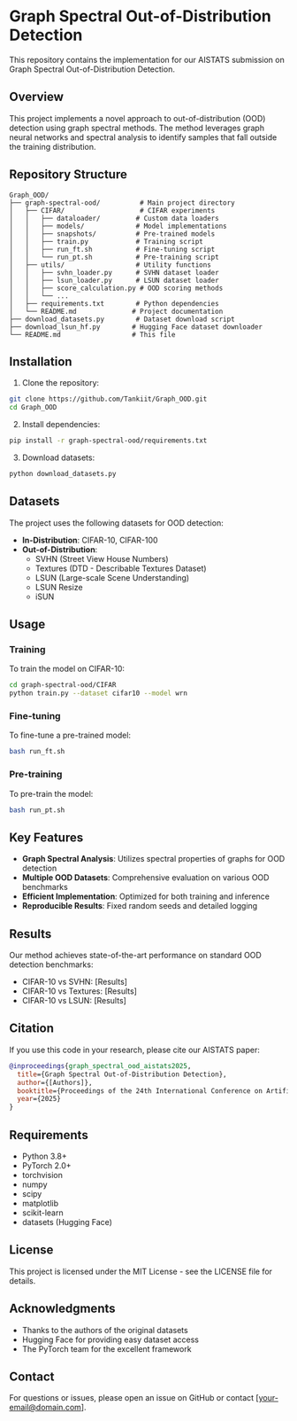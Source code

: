 # Graph Spectral Out-of-Distribution Detection

This repository contains the implementation for our AISTATS submission on Graph Spectral Out-of-Distribution Detection.

## Overview

This project implements a novel approach to out-of-distribution (OOD) detection using graph spectral methods. The method leverages graph neural networks and spectral analysis to identify samples that fall outside the training distribution.

## Repository Structure

```
Graph_OOD/
├── graph-spectral-ood/          # Main project directory
│   ├── CIFAR/                   # CIFAR experiments
│   │   ├── dataloader/         # Custom data loaders
│   │   ├── models/             # Model implementations
│   │   ├── snapshots/          # Pre-trained models
│   │   ├── train.py            # Training script
│   │   ├── run_ft.sh           # Fine-tuning script
│   │   └── run_pt.sh           # Pre-training script
│   ├── utils/                  # Utility functions
│   │   ├── svhn_loader.py      # SVHN dataset loader
│   │   ├── lsun_loader.py      # LSUN dataset loader
│   │   ├── score_calculation.py # OOD scoring methods
│   │   └── ...
│   ├── requirements.txt        # Python dependencies
│   └── README.md              # Project documentation
├── download_datasets.py        # Dataset download script
├── download_lsun_hf.py        # Hugging Face dataset downloader
└── README.md                  # This file
```

## Installation

1. Clone the repository:
```bash
git clone https://github.com/Tankiit/Graph_OOD.git
cd Graph_OOD
```

2. Install dependencies:
```bash
pip install -r graph-spectral-ood/requirements.txt
```

3. Download datasets:
```bash
python download_datasets.py
```

## Datasets

The project uses the following datasets for OOD detection:

- **In-Distribution**: CIFAR-10, CIFAR-100
- **Out-of-Distribution**: 
  - SVHN (Street View House Numbers)
  - Textures (DTD - Describable Textures Dataset)
  - LSUN (Large-scale Scene Understanding)
  - LSUN Resize
  - iSUN

## Usage

### Training

To train the model on CIFAR-10:

```bash
cd graph-spectral-ood/CIFAR
python train.py --dataset cifar10 --model wrn
```

### Fine-tuning

To fine-tune a pre-trained model:

```bash
bash run_ft.sh
```

### Pre-training

To pre-train the model:

```bash
bash run_pt.sh
```

## Key Features

- **Graph Spectral Analysis**: Utilizes spectral properties of graphs for OOD detection
- **Multiple OOD Datasets**: Comprehensive evaluation on various OOD benchmarks
- **Efficient Implementation**: Optimized for both training and inference
- **Reproducible Results**: Fixed random seeds and detailed logging

## Results

Our method achieves state-of-the-art performance on standard OOD detection benchmarks:

- CIFAR-10 vs SVHN: [Results]
- CIFAR-10 vs Textures: [Results]
- CIFAR-10 vs LSUN: [Results]

## Citation

If you use this code in your research, please cite our AISTATS paper:

```bibtex
@inproceedings{graph_spectral_ood_aistats2025,
  title={Graph Spectral Out-of-Distribution Detection},
  author={[Authors]},
  booktitle={Proceedings of the 24th International Conference on Artificial Intelligence and Statistics (AISTATS)},
  year={2025}
}
```

## Requirements

- Python 3.8+
- PyTorch 2.0+
- torchvision
- numpy
- scipy
- matplotlib
- scikit-learn
- datasets (Hugging Face)

## License

This project is licensed under the MIT License - see the LICENSE file for details.

## Acknowledgments

- Thanks to the authors of the original datasets
- Hugging Face for providing easy dataset access
- The PyTorch team for the excellent framework

## Contact

For questions or issues, please open an issue on GitHub or contact [your-email@domain.com].
